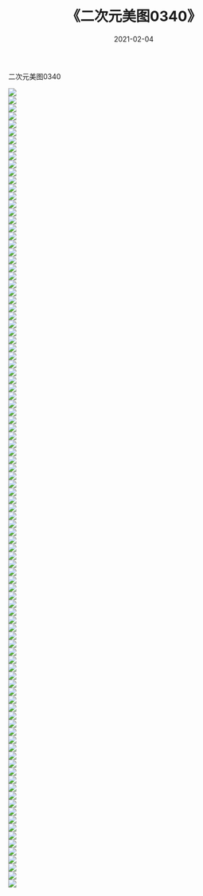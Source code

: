 ﻿---
layout: post
title:  《二次元美图0340》
date:   2021-02-04
img: http://imgx.orgx.ga/二次元/2021/二次元美图0340/000.jpg
categories: [美女, 清纯, 唯美]
---

二次元美图0340

 ![](http://imgx.orgx.ga/二次元/2021/二次元美图0340/001.jpg) <br>![](http://imgx.orgx.ga/二次元/2021/二次元美图0340/002.jpg) <br>![](http://imgx.orgx.ga/二次元/2021/二次元美图0340/003.jpg) <br>![](http://imgx.orgx.ga/二次元/2021/二次元美图0340/004.jpg) <br>![](http://imgx.orgx.ga/二次元/2021/二次元美图0340/005.jpg) <br>![](http://imgx.orgx.ga/二次元/2021/二次元美图0340/006.jpg) <br>![](http://imgx.orgx.ga/二次元/2021/二次元美图0340/007.jpg) <br>![](http://imgx.orgx.ga/二次元/2021/二次元美图0340/008.jpg) <br>![](http://imgx.orgx.ga/二次元/2021/二次元美图0340/009.jpg) <br>![](http://imgx.orgx.ga/二次元/2021/二次元美图0340/010.jpg) <br>![](http://imgx.orgx.ga/二次元/2021/二次元美图0340/011.jpg) <br>![](http://imgx.orgx.ga/二次元/2021/二次元美图0340/012.jpg) <br>![](http://imgx.orgx.ga/二次元/2021/二次元美图0340/013.jpg) <br>![](http://imgx.orgx.ga/二次元/2021/二次元美图0340/014.jpg) <br>![](http://imgx.orgx.ga/二次元/2021/二次元美图0340/015.jpg) <br>![](http://imgx.orgx.ga/二次元/2021/二次元美图0340/016.jpg) <br>![](http://imgx.orgx.ga/二次元/2021/二次元美图0340/017.jpg) <br>![](http://imgx.orgx.ga/二次元/2021/二次元美图0340/018.jpg) <br>![](http://imgx.orgx.ga/二次元/2021/二次元美图0340/019.jpg) <br>![](http://imgx.orgx.ga/二次元/2021/二次元美图0340/020.jpg) <br>![](http://imgx.orgx.ga/二次元/2021/二次元美图0340/021.jpg) <br>![](http://imgx.orgx.ga/二次元/2021/二次元美图0340/022.jpg) <br>![](http://imgx.orgx.ga/二次元/2021/二次元美图0340/023.jpg) <br>![](http://imgx.orgx.ga/二次元/2021/二次元美图0340/024.jpg) <br>![](http://imgx.orgx.ga/二次元/2021/二次元美图0340/025.jpg) <br>![](http://imgx.orgx.ga/二次元/2021/二次元美图0340/026.jpg) <br>![](http://imgx.orgx.ga/二次元/2021/二次元美图0340/027.jpg) <br>![](http://imgx.orgx.ga/二次元/2021/二次元美图0340/028.jpg) <br>![](http://imgx.orgx.ga/二次元/2021/二次元美图0340/029.jpg) <br>![](http://imgx.orgx.ga/二次元/2021/二次元美图0340/030.jpg) <br>![](http://imgx.orgx.ga/二次元/2021/二次元美图0340/031.jpg) <br>![](http://imgx.orgx.ga/二次元/2021/二次元美图0340/032.jpg) <br>![](http://imgx.orgx.ga/二次元/2021/二次元美图0340/033.jpg) <br>![](http://imgx.orgx.ga/二次元/2021/二次元美图0340/034.jpg) <br>![](http://imgx.orgx.ga/二次元/2021/二次元美图0340/035.jpg) <br>![](http://imgx.orgx.ga/二次元/2021/二次元美图0340/036.jpg) <br>![](http://imgx.orgx.ga/二次元/2021/二次元美图0340/037.jpg) <br>![](http://imgx.orgx.ga/二次元/2021/二次元美图0340/038.jpg) <br>![](http://imgx.orgx.ga/二次元/2021/二次元美图0340/039.jpg) <br>![](http://imgx.orgx.ga/二次元/2021/二次元美图0340/040.jpg) <br>![](http://imgx.orgx.ga/二次元/2021/二次元美图0340/041.jpg) <br>![](http://imgx.orgx.ga/二次元/2021/二次元美图0340/042.jpg) <br>![](http://imgx.orgx.ga/二次元/2021/二次元美图0340/043.jpg) <br>![](http://imgx.orgx.ga/二次元/2021/二次元美图0340/044.jpg) <br>![](http://imgx.orgx.ga/二次元/2021/二次元美图0340/045.jpg) <br>![](http://imgx.orgx.ga/二次元/2021/二次元美图0340/046.jpg) <br>![](http://imgx.orgx.ga/二次元/2021/二次元美图0340/047.jpg) <br>![](http://imgx.orgx.ga/二次元/2021/二次元美图0340/048.jpg) <br>![](http://imgx.orgx.ga/二次元/2021/二次元美图0340/049.jpg) <br>![](http://imgx.orgx.ga/二次元/2021/二次元美图0340/050.jpg) <br>![](http://imgx.orgx.ga/二次元/2021/二次元美图0340/051.jpg) <br>![](http://imgx.orgx.ga/二次元/2021/二次元美图0340/052.jpg) <br>![](http://imgx.orgx.ga/二次元/2021/二次元美图0340/053.jpg) <br>![](http://imgx.orgx.ga/二次元/2021/二次元美图0340/054.jpg) <br>![](http://imgx.orgx.ga/二次元/2021/二次元美图0340/055.jpg) <br>![](http://imgx.orgx.ga/二次元/2021/二次元美图0340/056.jpg) <br>![](http://imgx.orgx.ga/二次元/2021/二次元美图0340/057.jpg) <br>![](http://imgx.orgx.ga/二次元/2021/二次元美图0340/058.jpg) <br>![](http://imgx.orgx.ga/二次元/2021/二次元美图0340/059.jpg) <br>![](http://imgx.orgx.ga/二次元/2021/二次元美图0340/060.jpg) <br>![](http://imgx.orgx.ga/二次元/2021/二次元美图0340/061.jpg) <br>![](http://imgx.orgx.ga/二次元/2021/二次元美图0340/062.jpg) <br>![](http://imgx.orgx.ga/二次元/2021/二次元美图0340/063.jpg) <br>![](http://imgx.orgx.ga/二次元/2021/二次元美图0340/064.jpg) <br>![](http://imgx.orgx.ga/二次元/2021/二次元美图0340/065.jpg) <br>![](http://imgx.orgx.ga/二次元/2021/二次元美图0340/066.jpg) <br>![](http://imgx.orgx.ga/二次元/2021/二次元美图0340/067.jpg) <br>![](http://imgx.orgx.ga/二次元/2021/二次元美图0340/068.jpg) <br>![](http://imgx.orgx.ga/二次元/2021/二次元美图0340/069.jpg) <br>![](http://imgx.orgx.ga/二次元/2021/二次元美图0340/070.jpg) <br>![](http://imgx.orgx.ga/二次元/2021/二次元美图0340/071.jpg) <br>![](http://imgx.orgx.ga/二次元/2021/二次元美图0340/072.jpg) <br>![](http://imgx.orgx.ga/二次元/2021/二次元美图0340/073.jpg) <br>![](http://imgx.orgx.ga/二次元/2021/二次元美图0340/074.jpg) <br>![](http://imgx.orgx.ga/二次元/2021/二次元美图0340/075.jpg) <br>![](http://imgx.orgx.ga/二次元/2021/二次元美图0340/076.jpg) <br>![](http://imgx.orgx.ga/二次元/2021/二次元美图0340/077.jpg) <br>![](http://imgx.orgx.ga/二次元/2021/二次元美图0340/078.jpg) <br>![](http://imgx.orgx.ga/二次元/2021/二次元美图0340/079.jpg) <br>![](http://imgx.orgx.ga/二次元/2021/二次元美图0340/080.jpg) <br>![](http://imgx.orgx.ga/二次元/2021/二次元美图0340/081.jpg) <br>![](http://imgx.orgx.ga/二次元/2021/二次元美图0340/082.jpg) <br>![](http://imgx.orgx.ga/二次元/2021/二次元美图0340/083.jpg) <br>![](http://imgx.orgx.ga/二次元/2021/二次元美图0340/084.jpg) <br>![](http://imgx.orgx.ga/二次元/2021/二次元美图0340/085.jpg) <br>![](http://imgx.orgx.ga/二次元/2021/二次元美图0340/086.jpg) <br>![](http://imgx.orgx.ga/二次元/2021/二次元美图0340/087.jpg) <br>![](http://imgx.orgx.ga/二次元/2021/二次元美图0340/088.jpg) <br>![](http://imgx.orgx.ga/二次元/2021/二次元美图0340/089.jpg) <br>![](http://imgx.orgx.ga/二次元/2021/二次元美图0340/090.jpg) <br>![](http://imgx.orgx.ga/二次元/2021/二次元美图0340/091.jpg) <br>![](http://imgx.orgx.ga/二次元/2021/二次元美图0340/092.jpg) <br>![](http://imgx.orgx.ga/二次元/2021/二次元美图0340/093.jpg) <br>![](http://imgx.orgx.ga/二次元/2021/二次元美图0340/094.jpg) <br>![](http://imgx.orgx.ga/二次元/2021/二次元美图0340/095.jpg) <br>![](http://imgx.orgx.ga/二次元/2021/二次元美图0340/096.jpg) <br>![](http://imgx.orgx.ga/二次元/2021/二次元美图0340/097.jpg) <br>![](http://imgx.orgx.ga/二次元/2021/二次元美图0340/098.jpg) <br>![](http://imgx.orgx.ga/二次元/2021/二次元美图0340/099.jpg) <br>![](http://imgx.orgx.ga/二次元/2021/二次元美图0340/100.jpg) <br>